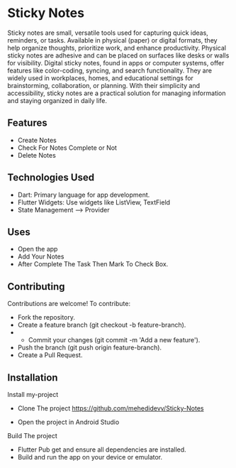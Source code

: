 
# Sticky Notes

Sticky notes are small, versatile tools used for capturing quick ideas, reminders, or tasks. Available in physical (paper) or digital formats, they help organize thoughts, prioritize work, and enhance productivity. Physical sticky notes are adhesive and can be placed on surfaces like desks or walls for visibility. Digital sticky notes, found in apps or computer systems, offer features like color-coding, syncing, and search functionality. They are widely used in workplaces, homes, and educational settings for brainstorming, collaboration, or planning. With their simplicity and accessibility, sticky notes are a practical solution for managing information and staying organized in daily life.


## Features

- Create Notes
- Check For Notes Complete or Not 
- Delete Notes




## Technologies Used
- Dart: Primary language for app development.
- Flutter Widgets: Use widgets like ListView, TextField
- State Management --> Provider


## Uses
- Open the app 
- Add Your Notes
- After Complete The Task Then Mark To Check Box.
## Contributing

Contributions are welcome! To contribute:

- Fork the repository.
- Create a feature branch (git checkout -b feature-branch).
- - Commit your changes (git commit -m 'Add a new feature').
- Push the branch (git push origin feature-branch).
- Create a Pull Request.


## Installation

Install my-project 
- Clone The project
https://github.com/mehedidevv/Sticky-Notes

- Open the project in Android Studio

Build The project
- Flutter Pub get and ensure all dependencies are installed.
- Build and run the app on your device or emulator.